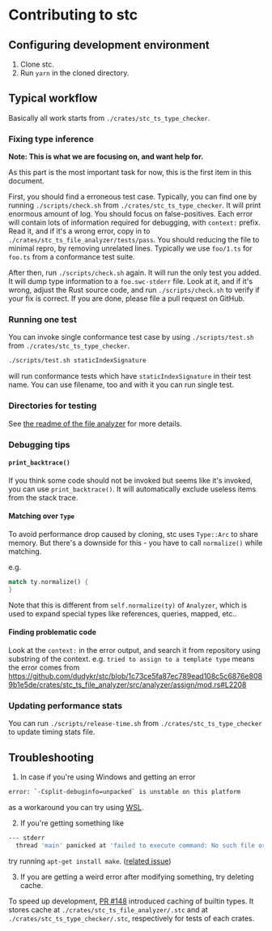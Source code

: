 # Contributing to stc

## Configuring development environment

1. Clone stc.
2. Run `yarn` in the cloned directory.

## Typical workflow

Basically all work starts from `./crates/stc_ts_type_checker`.

### Fixing type inference

**Note: This is what we are focusing on, and want help for.**

As this part is the most important task for now, this is the first item in this document.

First, you should find a erroneous test case.
Typically, you can find one by running `./scripts/check.sh` from `./crates/stc_ts_type_checker`.
It will print enormous amount of log.
You should focus on false-positives.
Each error will contain lots of information required for debugging, with `context:` prefix.
Read it, and if it's a wrong error, copy in to `./crates/stc_ts_file_analyzer/tests/pass`.
You should reducing the file to minimal repro, by removing unrelated lines.
Typically we use `foo/1.ts` for `foo.ts` from a conformance test suite.

After then, run `./scripts/check.sh` again.
It will run the only test you added.
It will dump type information to a `foo.swc-stderr` file.
Look at it, and if it's wrong, adjust the Rust source code, and run `./scripts/check.sh` to verify if your fix is correct.
If you are done, please file a pull request on GitHub.

### Running one test

You can invoke single conformance test case by using `./scripts/test.sh` from `./crates/stc_ts_type_checker`.

```bash
./scripts/test.sh staticIndexSignature
```

will run conformance tests which have `staticIndexSignature` in their test name.
You can use filename, too and with it you can run single test.

### Directories for testing

See [the readme of the file analyzer](./crates/stc_ts_file_analyzer/) for more details.

### Debugging tips

#### `print_backtrace()`

If you think some code should not be invoked but seems like it's invoked, you can use `print_backtrace()`.
It will automatically exclude useless items from the stack trace.

#### Matching over `Type`

To avoid performance drop caused by cloning, stc uses `Type::Arc` to share memory.
But there's a downside for this - you have to call `normalize()` while matching.

e.g.

```rust
match ty.normalize() {
}
```

Note that this is different from `self.normalize(ty)` of `Analyzer`, which is used to expand special types like references, queries, mapped, etc..

#### Finding problematic code

Look at the `context:` in the error output, and search it from repository using substring of the context.
e.g. `tried to assign to a template type` means the error comes from https://github.com/dudykr/stc/blob/1c73ce5fa87ec789ead108c5c6876e8089b1e5de/crates/stc_ts_file_analyzer/src/analyzer/assign/mod.rs#L2208

### Updating performance stats

You can run `./scripts/release-time.sh` from `./crates/stc_ts_type_checker` to update timing stats file.

## Troubleshooting

1. In case if you're using Windows and getting an error

```sh
error: `-Csplit-debuginfo=unpacked` is unstable on this platform
```

as a workaround you can try using [WSL](https://learn.microsoft.com/en-us/windows/wsl/).

2. If you're getting something like

```sh
--- stderr
  thread 'main' panicked at 'failed to execute command: No such file or directory (os error 2)', /home/ubuntu/.cargo/registry/src/github.com-1ecc6299db9ec823/tikv-jemalloc-sys-0.5.2+5.3.0-patched/build.rs:326:19
```

try running `apt-get install make`. ([related issue](https://github.com/gnzlbg/jemallocator/issues/148#issuecomment-619373613))

3. If you are getting a weird error after modifying something, try deleting cache.

To speed up development, [PR #148](https://github.com/dudykr/stc/pull/148) introduced caching of builtin types.
It stores cache at `./crates/stc_ts_file_analyzer/.stc` and at `./crates/stc_ts_type_checker/.stc`, respectively for tests of each crates.
